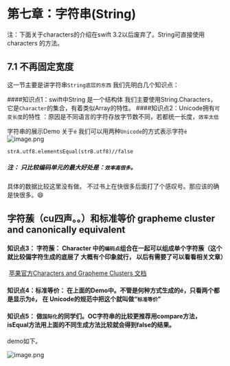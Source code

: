 # 第七章：字符串(String)

注：下面关于characters的介绍在swift 3.2以后废弃了。String可直接使用characters 的方法。

## 7.1 不再固定宽度
这一节主要是讲字符串```String底层的东西```
我们先明白几个知识点：

####知识点1：swift中String 是一个结构体 我们主要使用String.Characters， 它是```Character```的集合，有着类似Array的特性。
####知识点2：Unicode拥有```可变长度```的特性 ：原因是不同语言的字符存放字节数不同，若都统一长度，```效率太低```

字符串的展示Demo
关于```é```
我们可以用两种```Unicode```的方式表示字符```é```
![image.png](https://upload-images.jianshu.io/upload_images/1724449-0cc74da6a3428980.png?imageMogr2/auto-orient/strip%7CimageView2/2/w/1240)


	strA.utf8.elementsEqual(strB.utf8)//false

##### 注： 只比较编码单元的最大好处是：```效率高很多```。 
具体的数据比较这里没有做。 不过书上在快很多后面打了个感叹号。那应该的确是快很多。😄

## 字符蔟（cu四声。。）和标准等价    grapheme cluster and canonically equivalent 

#### 知识点3： 字符蔟： Character 中的```编码点```组合在一起可以组成单个字符蔟（这个就比较偏字符生成的底层了 大概有个印象就行， 以后有需要了可以看看相关文章）
 [苹果官方Characters and Grapheme Clusters 文档](https://developer.apple.com/library/archive/documentation/Cocoa/Conceptual/Strings/Articles/stringsClusters.html)

#### 知识点4：标准等价： 在上面的Demo中。不管是何种方式生成的é，只看两个都是显示为é，  在 Unicode的规范中把这个就叫做“```标准等价```”

#### 知识点5： 做```国际化```的同学们。OC字符串的比较更推荐用compare方法， isEqual方法用上面的不同生成方法比较就会得到false的结果。
demo如下。

![image.png](https://upload-images.jianshu.io/upload_images/1724449-aa1553965541c163.png?imageMogr2/auto-orient/strip%7CimageView2/2/w/1240)


